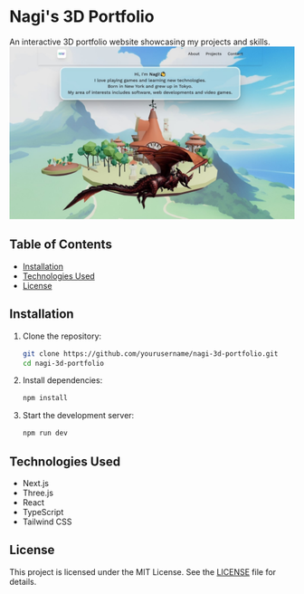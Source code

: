 # Nagi's 3D Portfolio

An interactive 3D portfolio website showcasing my projects and skills.
![Portfolio Preview](./public/assets/images/home.jpg)

## Table of Contents
- [Installation](#installation)
- [Technologies Used](#technologies-used)
- [License](#license)

## Installation

1. Clone the repository:
   ```sh
   git clone https://github.com/yourusername/nagi-3d-portfolio.git
   cd nagi-3d-portfolio

2. Install dependencies:
    ```sh
    npm install

3. Start the development server:
    ```sh
    npm run dev

## Technologies Used
- Next.js
- Three.js
- React
- TypeScript
- Tailwind CSS

## License
This project is licensed under the MIT License. See the [LICENSE](LICENSE) file for details.
